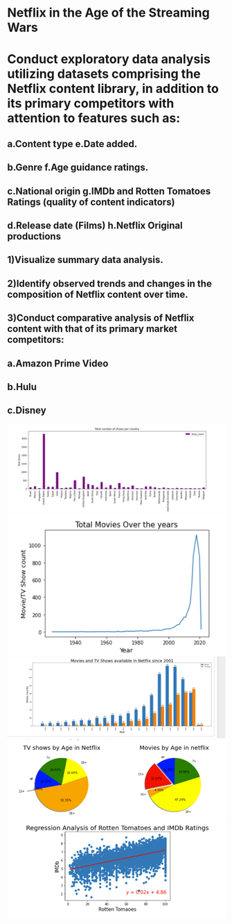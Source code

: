 # Netflix in the Age of the Streaming Wars

# Conduct exploratory data analysis utilizing datasets comprising the Netflix content library, in addition to its primary competitors with attention to features such as:
  ## a.Content type             e.Date added.
  ## b.Genre                    f.Age guidance ratings.
  ## c.National origin          g.IMDb and Rotten Tomatoes Ratings (quality of content indicators)
  ## d.Release date (Films)     h.Netflix Original productions

## 1)Visualize summary data analysis. 
## 2)Identify observed trends and changes in the composition of Netflix content over time.
## 3)Conduct comparative analysis of Netflix content with that of its primary market competitors:
  ## a.Amazon Prime Video
  ## b.Hulu
  ## c.Disney
  
<img src="https://github.com/Dan-Freda/Project1-3/blob/main/Resources/pictures/Screenshot%20(42).png">
<img src="https://github.com/Dan-Freda/Project1-3/blob/main/Resources/pictures/Screenshot%20(43).png">
<img src="https://github.com/Dan-Freda/Project1-3/blob/main/Resources/pictures/Screenshot%20(45).png">
<img src="https://github.com/Dan-Freda/Project1-3/blob/main/Resources/pictures/Screenshot%20(48).png">
<img src="https://github.com/Dan-Freda/Project1-3/blob/main/Resources/pictures/Screenshot%20(50).png">

